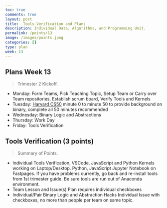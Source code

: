 ```yaml
---
toc: true
comments: true
layout: post
title:  Tools Verification and Plans
description: Individual Data, Algorithms, and Programming Unit.
permalink: /points/13
image: /images/points.jpeg
categories: []
type: plan
week: 13
---
```


## Plans Week 13
> Trimester 2 Kickoff.  
- Monday: Form Teams, Pick Teaching Topic, Setup Team or Carry over Team repositories, Establish scrum board, Verify Tools and Kernels
- Tuesday: [Harvard CS50](https://cs50.harvard.edu/x/2022/weeks/0/) minute 0 to minute 50 to provide background on binary, complete all 50 minutes recommended
- Wednesday: Binary Logic and Abstractions
- Thursday: Work Day
- Friday: Tools Verification

## Tools Verification (3 points)
> Summary of Points.
- Individual Tools Verification, VSCode, JavaScript and Python Kernels working on Laptop/Desktop.  Python, JavaScript Jupyter Notebook on Fastpages.  If you have problems currently, go back and re-install tools from 1st trimester guide.  Be sure tools are run out of Anaconda environment.
- Team Lesson and Issue(s) Plan requires individual checkboxes
- Individual/Pair Binary Logic and Abstraction Hacks Individual Issue with checkboxes, no more than people per team on same topic.